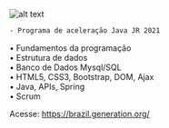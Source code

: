 
![alt text](https://storage.googleapis.com/boticarioovp/user-uploaded/images/0d5fa2be-494d-4c0d-967d-e8fab22ac496.png)



```sh
- Programa de aceleração Java JR 2021
```


• Fundamentos da programação<br>
• Estrutura de dados<br>
• Banco de Dados Mysql/SQL<br>
• HTML5, CSS3, Bootstrap, DOM, Ajax<br>
• Java, APIs, Spring<br>
• Scrum<br>

Acesse:
https://brazil.generation.org/